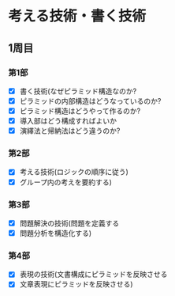 # 考える技術・書く技術
## 1周目
### 第1部
- [x] 書く技術(なぜピラミッド構造なのか?
- [x] ピラミッドの内部構造はどうなっているのか?
- [x] ピラミッド構造はどうやって作るのか?
- [x] 導入部はどう構成すればよいか
- [x] 演繹法と帰納法はどう違うのか?

### 第2部
- [x] 考える技術(ロジックの順序に従う)
- [x] グループ内の考えを要約する)

### 第3部
- [x] 問題解決の技術(問題を定義する
- [x] 問題分析を構造化する)

### 第4部
- [x] 表現の技術(文書構成にピラミッドを反映させる
- [x] 文章表現にピラミッドを反映させる)
